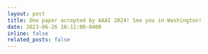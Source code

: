 ```yaml
---
layout: post
title: One paper accepted by AAAI 2024! See you in Washington!
date: 2023-06-26 16:11:00-0400
inline: false
related_posts: false
---
```

